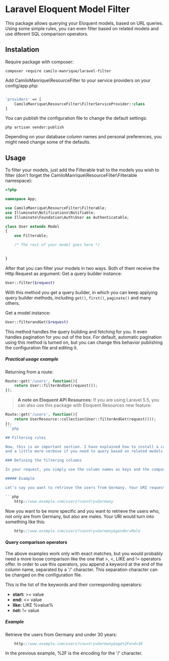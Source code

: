 # Laravel Eloquent Model Filter

This package allows querying your Eloquent models, based on URL queries. Using some simple rules, you can even filter based on related models and use diferent SQL comparison operators.

## Instalation

Require package with composer:

```
composer require camilo-manrique/laravel-filter
```

Add CamiloManrique\ResourceFilter to your service providers on your config/app.php:

```php

'providers' => [
    CamiloManrique\ResourceFilter\FilterServiceProvider::class
]

```

You can publish the configuration file to change the default settings:

```
php artisan vendor:publish
```


Depending on your database column names and personal preferences, you might need change some of the defaults.

## Usage

To filter your models, just add the Filterable trait to the models you wish to filter (don't forget the CamiloManrique\ResourceFilter\Filterable namespace):

```php
<?php

namespace App;

use CamiloManrique\ResourceFilter\Filterable;
use Illuminate\Notifications\Notifiable;
use Illuminate\Foundation\Auth\User as Authenticatable;

class User extends Model
{
    use Filterable;

    /* The rest of your model goes here */
    

}
```

After that you can filter your models in two ways. Both of them receive the Http Request as argument:
Get a query builder instance:

```php
User::filter($request)
```
 
 With this method you get a query builder, in which you can keep applying query builder methods, including `get()`, `first()`, `paginate()` and many others.
  
Get a model instance:

```php
User::filterandGet($request)
```

This method handles the query building and fetching for you. It even handles pagination for you out of the box. For default, automatic pagination using this method is turned
on, but you can change this behavior publishing the configuration file and editing it.

##### Practical usage example

Returning from a route:
```php
Route::get('/users', function(){
    return User::filterAndGet(request());
});
```

> **A note on Eloquent API Resources:** If you are using Laravel 5.5, you can also use this package with Eloquent Resources new feature:
```php
Route::get('/users', function(){
    return UserResource::collection(User::filterAndGet(request()));
});
```php

## Filtering rules

Now, this is an important section. I have explained how to install a call the filter methods, but how can you actually define your filters? Well, it's rather simple for basic queries
and a little more verbose if you need to query based on related models.

### Defining the filtering columns

In your request, you simply use the column names as keys and the comparison values as, well the values.

##### Example

Let's say you want to retrieve the users from Germany. Your URI request would be like this:

```php
    http://www.example.com/users?country=Germany
```

Now you want to be more specific and you want to retrieve the users who, not only are from Germany, but also are males. Your URI would turn into something like this:

```php
    http://www.example.com/users?country=Germany&gender=Male
```

#### Query comparison operators

The above examples work only with exact matches, but you would probably need a more loose comparison like the one that >, <, LIKE and != operators offer. In order to use
this operators, you append a keyword at the end of the column name, separated by a '/' character. This separation character can be changed on the configuration file.

This is the list of the keywords and their corresponding operators:

- **start:** >= value
- **end:** <= value
- **like:** LIKE %value%
- **not:** != value

##### Example

Retrieve the users from Germany and under 30 years:

```php
    http://www.example.com/users?country=Germany&age%2Fend=30
```

In the previous example, %2F is the encoding for the '/' character.

